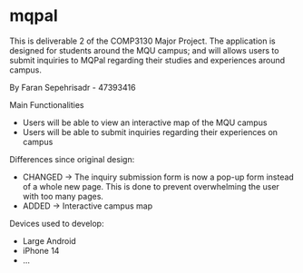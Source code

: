 # mqpal

This is deliverable 2 of the COMP3130 Major Project. The application is designed for students around the MQU campus; and will allows users to submit inquiries to MQPal regarding their studies and experiences around campus.

By Faran Sepehrisadr - 47393416


Main Functionalities
 - Users will be able to view an interactive map of the MQU campus
 - Users will be able to submit inquiries regarding their experiences on campus

Differences since original design:
 - CHANGED -> The inquiry submission form is now a pop-up form instead of a whole new page. This is done to prevent overwhelming the user with too many pages.
 - ADDED -> Interactive campus map

Devices used to develop:
 - Large Android
 - iPhone 14
 - ... 

